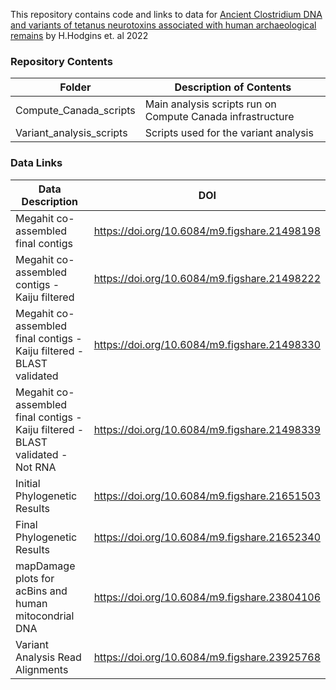 This repository contains code and links to data for [Ancient Clostridium DNA and variants of tetanus neurotoxins associated with human archaeological remains](https://doi.org/10.1101/2022.06.30.498301) by H.Hodgins et. al 2022

### Repository Contents
| Folder                   | Description of Contents                                    |
|--------------------------|------------------------------------------------------------|
| Compute_Canada_scripts   | Main analysis scripts run on Compute Canada infrastructure |
| Variant_analysis_scripts | Scripts used for the variant analysis                      |


### Data Links
| Data Description                                                                | DOI                                          |
|---------------------------------------------------------------------------------|----------------------------------------------|
| Megahit co-assembled final contigs                                              | https://doi.org/10.6084/m9.figshare.21498198 |
| Megahit co-assembled contigs - Kaiju filtered                                   | https://doi.org/10.6084/m9.figshare.21498222 |
| Megahit co-assembled final contigs - Kaiju filtered - BLAST validated           | https://doi.org/10.6084/m9.figshare.21498330 |
| Megahit co-assembled final contigs - Kaiju filtered - BLAST validated - Not RNA | https://doi.org/10.6084/m9.figshare.21498339 |
| Initial Phylogenetic Results                                                    | https://doi.org/10.6084/m9.figshare.21651503 |
| Final   Phylogenetic Results                                                    | https://doi.org/10.6084/m9.figshare.21652340 |
| mapDamage plots for acBins and human mitocondrial DNA                           | https://doi.org/10.6084/m9.figshare.23804106 |
| Variant Analysis Read Alignments                                                | https://doi.org/10.6084/m9.figshare.23925768 |
